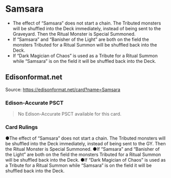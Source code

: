 # Samsara

*   The effect of “Samsara” does not start a chain. The Tributed monsters will be shuffled into the Deck immediately, instead of being sent to the Graveyard. Then the Ritual Monster is Special Summoned.
*   If “Samsara” and “Banisher of the Light” are both on the field the monsters Tributed for a Ritual Summon will be shuffled back into the Deck.
*   If “Dark Magician of Chaos” is used as a Tribute for a Ritual Summon while “Samsara” is on the field it will be shuffled back into the Deck.

## Edisonformat.net

Source: https://edisonformat.net/card?name=Samsara

### Edison-Accurate PSCT

> No Edison-Accurate PSCT available for this card.

### Card Rulings

●The effect of “Samsara” does not start a chain. The Tributed monsters will be shuffled into the Deck immediately, instead of being sent to the GY. Then the Ritual Monster is Special Summoned.
●If “Samsara” and “Banisher of the Light” are both on the field the monsters Tributed for a Ritual Summon will be shuffled back into the Deck.
●If “Dark Magician of Chaos” is used as a Tribute for a Ritual Summon while “Samsara” is on the field it will be shuffled back into the Deck.
            